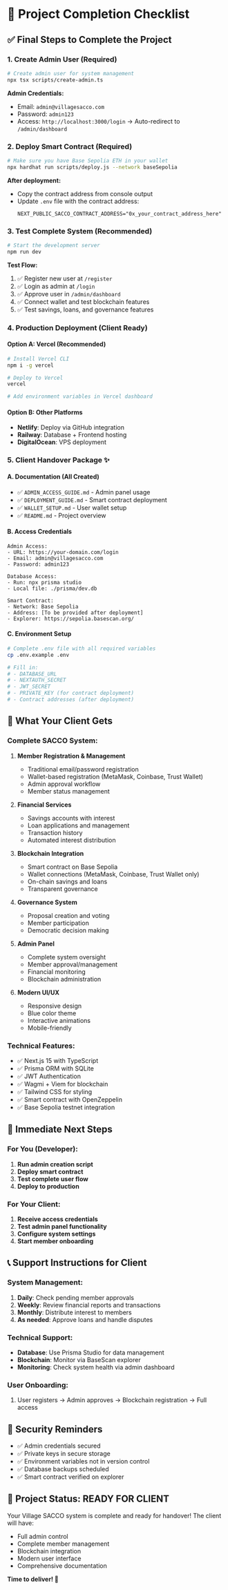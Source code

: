 # 🎯 Project Completion Checklist

## ✅ Final Steps to Complete the Project

### 1. **Create Admin User** (Required)
```bash
# Create admin user for system management
npx tsx scripts/create-admin.ts
```

**Admin Credentials:**
- Email: `admin@villagesacco.com`
- Password: `admin123`
- Access: `http://localhost:3000/login` → Auto-redirect to `/admin/dashboard`

### 2. **Deploy Smart Contract** (Required)
```bash
# Make sure you have Base Sepolia ETH in your wallet
npx hardhat run scripts/deploy.js --network baseSepolia
```

**After deployment:**
- Copy the contract address from console output
- Update `.env` file with the contract address:
  ```
  NEXT_PUBLIC_SACCO_CONTRACT_ADDRESS="0x_your_contract_address_here"
  ```

### 3. **Test Complete System** (Recommended)
```bash
# Start the development server
npm run dev
```

**Test Flow:**
1. ✅ Register new user at `/register`
2. ✅ Login as admin at `/login` 
3. ✅ Approve user in `/admin/dashboard`
4. ✅ Connect wallet and test blockchain features
5. ✅ Test savings, loans, and governance features

### 4. **Production Deployment** (Client Ready)

#### Option A: Vercel (Recommended)
```bash
# Install Vercel CLI
npm i -g vercel

# Deploy to Vercel
vercel

# Add environment variables in Vercel dashboard
```

#### Option B: Other Platforms
- **Netlify**: Deploy via GitHub integration
- **Railway**: Database + Frontend hosting
- **DigitalOcean**: VPS deployment

### 5. **Client Handover Package** ✨

#### A. **Documentation** (All Created)
- ✅ `ADMIN_ACCESS_GUIDE.md` - Admin panel usage
- ✅ `DEPLOYMENT_GUIDE.md` - Smart contract deployment
- ✅ `WALLET_SETUP.md` - User wallet setup
- ✅ `README.md` - Project overview

#### B. **Access Credentials**
```
Admin Access:
- URL: https://your-domain.com/login
- Email: admin@villagesacco.com
- Password: admin123

Database Access:
- Run: npx prisma studio
- Local file: ./prisma/dev.db

Smart Contract:
- Network: Base Sepolia
- Address: [To be provided after deployment]
- Explorer: https://sepolia.basescan.org/
```

#### C. **Environment Setup**
```bash
# Complete .env file with all required variables
cp .env.example .env

# Fill in:
# - DATABASE_URL
# - NEXTAUTH_SECRET
# - JWT_SECRET
# - PRIVATE_KEY (for contract deployment)
# - Contract addresses (after deployment)
```

## 🚀 What Your Client Gets

### **Complete SACCO System:**
1. **Member Registration & Management**
   - Traditional email/password registration
   - Wallet-based registration (MetaMask, Coinbase, Trust Wallet)
   - Admin approval workflow
   - Member status management

2. **Financial Services**
   - Savings accounts with interest
   - Loan applications and management
   - Transaction history
   - Automated interest distribution

3. **Blockchain Integration**
   - Smart contract on Base Sepolia
   - Wallet connections (MetaMask, Coinbase, Trust Wallet only)
   - On-chain savings and loans
   - Transparent governance

4. **Governance System**
   - Proposal creation and voting
   - Member participation
   - Democratic decision making

5. **Admin Panel**
   - Complete system oversight
   - Member approval/management
   - Financial monitoring
   - Blockchain administration

6. **Modern UI/UX**
   - Responsive design
   - Blue color theme
   - Interactive animations
   - Mobile-friendly

### **Technical Features:**
- ✅ Next.js 15 with TypeScript
- ✅ Prisma ORM with SQLite
- ✅ JWT Authentication
- ✅ Wagmi + Viem for blockchain
- ✅ Tailwind CSS for styling
- ✅ Smart contract with OpenZeppelin
- ✅ Base Sepolia testnet integration

## 🎯 Immediate Next Steps

### For You (Developer):
1. **Run admin creation script**
2. **Deploy smart contract**
3. **Test complete user flow**
4. **Deploy to production**

### For Your Client:
1. **Receive access credentials**
2. **Test admin panel functionality**
3. **Configure system settings**
4. **Start member onboarding**

## 📞 Support Instructions for Client

### **System Management:**
1. **Daily**: Check pending member approvals
2. **Weekly**: Review financial reports and transactions
3. **Monthly**: Distribute interest to members
4. **As needed**: Approve loans and handle disputes

### **Technical Support:**
- **Database**: Use Prisma Studio for data management
- **Blockchain**: Monitor via BaseScan explorer
- **Monitoring**: Check system health via admin dashboard

### **User Onboarding:**
1. User registers → Admin approves → Blockchain registration → Full access

## 🔐 Security Reminders

- ✅ Admin credentials secured
- ✅ Private keys in secure storage
- ✅ Environment variables not in version control
- ✅ Database backups scheduled
- ✅ Smart contract verified on explorer

## 🎉 Project Status: READY FOR CLIENT

Your Village SACCO system is complete and ready for handover! The client will have:
- Full admin control
- Complete member management
- Blockchain integration
- Modern user interface
- Comprehensive documentation

**Time to deliver! 🚀**
